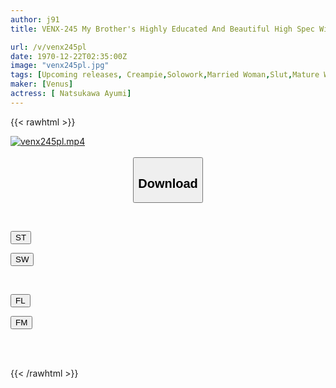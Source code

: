 ```yaml
---
author: j91
title: VENX-245 My Brother's Highly Educated And Beautiful High Spec Wife Gives Me A Creampie Lecture To Me, A Ronin Student, A Virgin, And A Low Spec Guy. Ayumi Natsukawa Has Sex With Me.

url: /v/venx245pl
date: 1970-12-22T02:35:00Z
image: "venx245pl.jpg"
tags: [Upcoming releases, Creampie,Solowork,Married Woman,Slut,Mature Woman,Virgin Man	]
maker: [Venus]
actress: [ Natsukawa Ayumi]
---
```



{{< rawhtml >}}

<div class="video" data-videoid="pending_link.html">
    <a href="javascript:;">
        <img src="/v/venx245pl/venx245pl.jpg" width="WIDTH" height="HEIGHT" alt="venx245pl.mp4" loading="lazy">
    </a>
</div>

<script type="text/javascript" src="https://j91.asia/asset/on-demand-pend.js"></script>

<br>
  <link rel="stylesheet" href="https://j91.asia/asset/bs5.css">
  
  <center>
  <button class="btn btn-primary" type="button" data-bs-toggle="collapse" data-bs-target=".multi-collapse" aria-expanded="false" aria-controls="multiCollapseExample1 multiCollapseExample2"><h2>Download</h2></button></center>
</p>
<div class="row">
  <div class="col">
    <div class="collapse multi-collapse" id="multiCollapseExample1">
      <div class="card card-body">
	      	      <br>
<div class="buttons">  
<p><a href="https://j91.asia/pending_link.html" target="_blank"><button class="btn-hover color-3"><i class="fa fa-download"></i> ST</button></a></p>
<p><a href="https://j91.asia/pending_link.html" target="_blank"><button class="btn-hover color-2"><i class="fa fa-download"></i> SW</button></a></p></div>
    </div>
  </div>
</div>
  <div class="col">
    <div class="collapse multi-collapse" id="multiCollapseExample2">
      <div class="card card-body">
	      <br>
<div class="buttons">
<p><a href="https://j91.asia/pending_link.html" target="_blank"><button class="btn-hover color-9"><i class="fa fa-download"></i> FL</button></a></p>
<p><a href="https://j91.asia/pending_link.html" target="_blank"><button class="btn-hover color-8"><i class="fa fa-download"></i> FM</button></a></p></div>
<br><br>
      </div>
    </div>
  </div>
</div>

{{< /rawhtml >}}